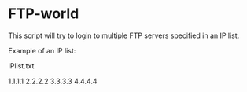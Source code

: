 # FTP-world

This script will try to login to multiple FTP servers specified in an IP list.


Example of an IP list:

IPlist.txt

1.1.1.1
2.2.2.2
3.3.3.3
4.4.4.4
